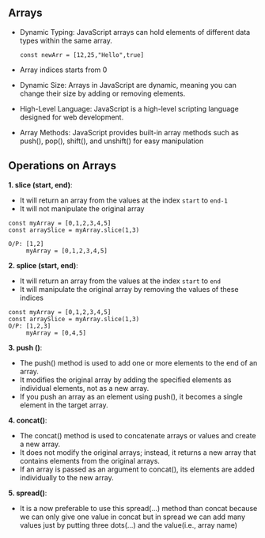 ## Arrays
* Dynamic Typing: JavaScript arrays can hold elements of different data types within the same array.
    ```
    const newArr = [12,25,"Hello",true]
    ```
* Array indices starts from 0

* Dynamic Size: Arrays in JavaScript are dynamic, meaning you can change their size by adding or removing elements.

* High-Level Language: JavaScript is a high-level scripting language designed for web development.

* Array Methods: JavaScript provides built-in array methods such as push(), pop(), shift(), and unshift() for easy manipulation

## Operations on Arrays
**1. slice (start, end)**: 
* It will return an array from the values at the index `start` to `end-1`
* It will not manipulate the original array
```
const myArray = [0,1,2,3,4,5]
const arraySlice = myArray.slice(1,3)

O/P: [1,2]
     myArray = [0,1,2,3,4,5]
```
**2. splice (start, end)**: 
* It will return an array from the values at the index `start` to `end`
* It will manipulate the original array by removing the values of these indices
```
const myArray = [0,1,2,3,4,5]
const arraySlice = myArray.slice(1,3)
O/P: [1,2,3]
     myArray = [0,4,5]
```
**3. push ()**:
* The push() method is used to add one or more elements to the end of an array.
* It modifies the original array by adding the specified elements as individual elements, not as a new array.
* If you push an array as an element using push(), it becomes a single element in the target array.

**4. concat()**:
* The concat() method is used to concatenate arrays or values and create a new array. 
* It does not modify the original arrays; instead, it returns a new array that contains elements from the original arrays.
* If an array is passed as an argument to concat(), its elements are added individually to the new array.

**5. spread()**:
* It is a now preferable to use this spread(...) method than concat because we can only give one value in concat but in spread we can add many values just by putting three dots(...) and the value(i.e., array name)
